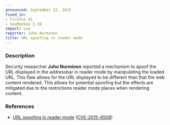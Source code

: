 ```yaml
---
announced: September 22, 2015
fixed_in:
- Firefox 41
- SeaMonkey 2.38
impact: Low
reporter: Juho Nurminen
title: URL spoofing in reader mode
---
```


<h3>Description</h3>

<p>Security researcher <strong>Juho Nurminen</strong> reported a mechanism to spoof the
URL displayed in the addressbar in reader mode by manipulating the loaded URL. This flaw
allows for the URL displayed to be different than that the web content rendered. This
allows for potential spoofing but the effects are mitigated due to the restrictions reader
mode places when rendering content.
</p>

<h3>References</h3>

<ul>
  <li><a href="https://bugzilla.mozilla.org/show_bug.cgi?id=1195976">
       URL spoofing in reader mode</a>
(<a href="http://cve.mitre.org/cgi-bin/cvename.cgi?name=CVE-2015-4508"
class="ex-ref">CVE-2015-4508</a>)</li>
</ul>



